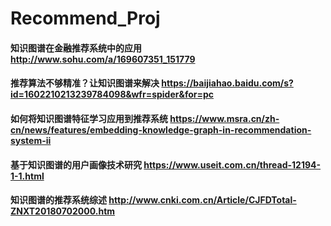 # Recommend_Proj
#### 知识图谱在金融推荐系统中的应用 http://www.sohu.com/a/169607351_151779  
#### 推荐算法不够精准？让知识图谱来解决 https://baijiahao.baidu.com/s?id=1602210213239784098&wfr=spider&for=pc  
#### 如何将知识图谱特征学习应用到推荐系统 https://www.msra.cn/zh-cn/news/features/embedding-knowledge-graph-in-recommendation-system-ii  
#### 基于知识图谱的用户画像技术研究 https://www.useit.com.cn/thread-12194-1-1.html  
#### 知识图谱的推荐系统综述 http://www.cnki.com.cn/Article/CJFDTotal-ZNXT20180702000.htm  
